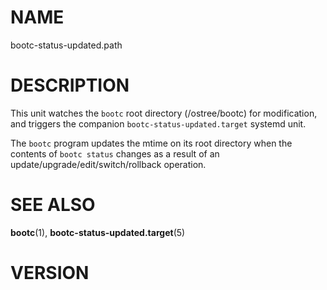# NAME

bootc-status-updated.path

# DESCRIPTION

This unit watches the `bootc` root directory (/ostree/bootc) for
modification, and triggers the companion `bootc-status-updated.target`
systemd unit.

The `bootc` program updates the mtime on its root directory when the
contents of `bootc status` changes as a result of an
update/upgrade/edit/switch/rollback operation.

# SEE ALSO

**bootc**(1), **bootc-status-updated.target**(5)

# VERSION

<!-- VERSION PLACEHOLDER -->
